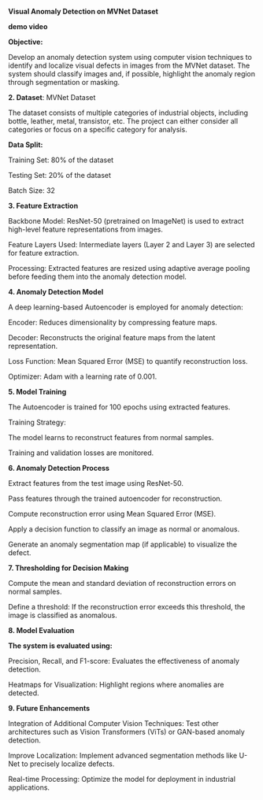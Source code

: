 **Visual Anomaly Detection on MVNet Dataset**

**demo video**



**Objective:**

Develop an anomaly detection system using computer vision techniques to identify and localize visual defects in images from the MVNet dataset. The system should classify images and, if possible, highlight the anomaly region through segmentation or masking.

**2. Dataset**: MVNet Dataset

The dataset consists of multiple categories of industrial objects, including bottle, leather, metal, transistor, etc. The project can either consider all categories or focus on a specific category for analysis.

**Data Split:**

Training Set: 80% of the dataset

Testing Set: 20% of the dataset

Batch Size: 32


**3. Feature Extraction**

Backbone Model: ResNet-50 (pretrained on ImageNet) is used to extract high-level feature representations from images.

Feature Layers Used: Intermediate layers (Layer 2 and Layer 3) are selected for feature extraction.

Processing: Extracted features are resized using adaptive average pooling before feeding them into the anomaly detection model.

**4. Anomaly Detection Model**

A deep learning-based Autoencoder is employed for anomaly detection:

Encoder: Reduces dimensionality by compressing feature maps.

Decoder: Reconstructs the original feature maps from the latent representation.

Loss Function: Mean Squared Error (MSE) to quantify reconstruction loss.

Optimizer: Adam with a learning rate of 0.001.

**5. Model Training**

The Autoencoder is trained for 100 epochs using extracted features.

Training Strategy:

The model learns to reconstruct features from normal samples.

Training and validation losses are monitored.

**6. Anomaly Detection Process**

Extract features from the test image using ResNet-50.

Pass features through the trained autoencoder for reconstruction.

Compute reconstruction error using Mean Squared Error (MSE).

Apply a decision function to classify an image as normal or anomalous.

Generate an anomaly segmentation map (if applicable) to visualize the defect.

**7. Thresholding for Decision Making**

Compute the mean and standard deviation of reconstruction errors on normal samples.

Define a threshold: If the reconstruction error exceeds this threshold, the image is classified as anomalous.

**8. Model Evaluation**

**The system is evaluated using:**

Precision, Recall, and F1-score: Evaluates the effectiveness of anomaly detection.

Heatmaps for Visualization: Highlight regions where anomalies are detected.

**9. Future Enhancements**

Integration of Additional Computer Vision Techniques: Test other architectures such as Vision Transformers (ViTs) or GAN-based anomaly detection.

Improve Localization: Implement advanced segmentation methods like U-Net to precisely localize defects.

Real-time Processing: Optimize the model for deployment in industrial applications.

